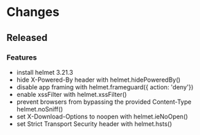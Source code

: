 # Changes

## Released

### Features

- install helmet 3.21.3
- hide X-Powered-By header with helmet.hidePoweredBy()
- disable app framing with helmet.frameguard({ action: 'deny'})
- enable xssFilter with helmet.xssFilter()
- prevent browsers from bypassing the provided Content-Type helmet.noSniff()
- set X-Download-Options to noopen with helmet.ieNoOpen()
- set Strict Transport Security header with helmet.hsts()